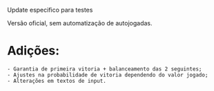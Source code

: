 Update especifico para testes 

Versão oficial, sem automatização de autojogadas. 

# Adições:
    - Garantia de primeira vitoria + balanceamento das 2 seguintes;
    - Ajustes na probabilidade de vitoria dependendo do valor jogado;
    - Alterações em textos de input.
